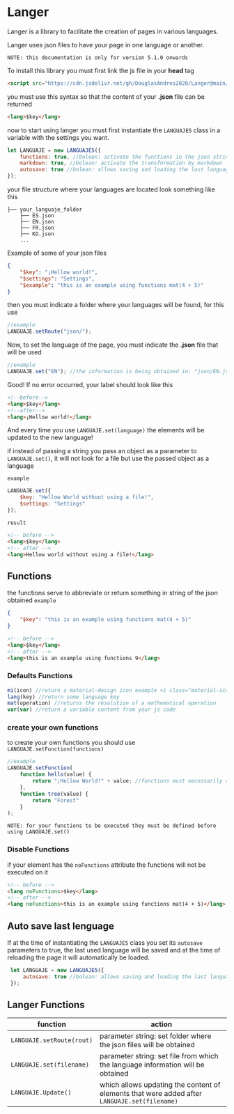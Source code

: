 # Langer
Langer is a library to facilitate the creation of pages in various languages.

Langer uses json files to have your page in one language or another.

`NOTE: this documentation is only for version 5.1.0 onwards`

To install this library you must first link the js file in your **head** tag
```html
<script src="https://cdn.jsdelivr.net/gh/DouglasAndres2020/Langer@main/src/Langer.min.js"></script>
```
you must use this syntax so that the content of your **.json** file can be returned
```html
<lang>$key</lang>
```

now to start using langer you must first instantiate the `LANGUAJE5` class in a variable with the settings you want.
```js
let LANGUAJE = new LANGUAJE5({
    functions: true, //bolean: activate the functions in the json strings
    markdown: true, //bolean: activate the transformation by markdown
    autosave: true //bolean: allows saving and loading the last language selected by the user.
});
```
your file structure where your languages are located look something like this
```
├── your_languaje_folder
    ├── ES.json
    ├── EN.json
    ├── FR.json
    ├── KO.json
    ...
```
Example of some of your json files
```json
{
    "$key": "¡Hellow world!",
    "$settings": "Settings",
    "$example": "this is an example using functions mat(4 + 5)"
}
```
then you must indicate a folder where your languages will be found, for this use
```js
//example
LANGUAJE.setRoute("json/");
```
Now, to set the language of the page, you must indicate the **.json** file that will be used
```js
//example
LANGUAJE.set("EN"); //the information is being obtained in: "json/EN.json"
```
Good! If no error occurred, your label should look like this
```html
<!--before-->
<lang>$key</lang>
<!--after-->
<lang>¡Hellow world!</lang>
```
And every time you use `LANGUAJE.set(language)` the elements will be updated to the new language!  

if instead of passing a string you pass an object as a parameter to `LANGUAJE.set()`, it will not look for a file but use the passed object as a language  

`example`
```js
LANGUAJE.set({
    $key: "Hellow World without using a file!",
    $settings: "Settings"
}); 
``` 
`result`
```html
<!-- before -->
<lang>$key</lang>
<!-- after -->
<lang>Hellow world without using a file!</lang>
```

## Functions

the functions serve to abbreviate or return something in string of the json obtained
`example`
<br>
```json
{
    "$key": "this is an example using functions mat(4 + 5)"
}
```

```html
<!-- before -->
<lang>$key</lang>
<!-- after -->
<lang>this is an example using functions 9</lang>
```

### Defaults Functions

```js
mi(icon) //return a material-design icon example <i class="material-icon">icon</i>
lang(key) //return some language key
mat(operation) //returns the resolution of a mathematical operation
var(var) //return a variable content from your js code
```
### create your own functions
to create your own functions you should use `LANGUAJE.setFunction(functions)`
```js
//example
LANGUAJE.setFunction(
    function hello(value) {
        return "¡Hellow World!" + value; //functions must necessarily return something.
    },
    function tree(value) {
        return "Forest"
    }
);
```
`NOTE: for your functions to be executed they must be defined before using LANGUAJE.set()`

### Disable Functions
if your element has the `noFunctions` attribute the functions will not be executed on it
```html
<!-- before -->
<lang noFunctions>$key</lang>
<!-- after -->
<lang noFunctions>this is an example using functions mat(4 + 5)</lang>
```

## Auto save last lenguage
If at the time of instantiating the `LANGUAJE5` class you set its `autosave` parameters to true, the last used language will be saved and at the time of reloading the page it will automatically be loaded.
```js
 let LANGUAJE = new LANGUAJE5({
     autosave: true //bolean: allows saving and loading the last language selected by the user.
 });
```

## Langer Functions 
| function | action |
|---|---|
| `LANGUAJE.setRoute(rout)` | parameter string: set folder where the json files will be obtained |
| `LANGUAJE.set(filename)` | parameter string: set file from which the language information will be obtained |
| `LANGUAJE.Update()` | which allows updating the content of elements that were added after `LANGUAJE.set(filename)` |




